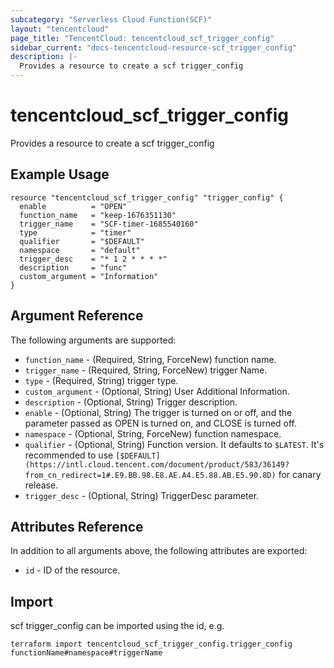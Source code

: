 ```yaml
---
subcategory: "Serverless Cloud Function(SCF)"
layout: "tencentcloud"
page_title: "TencentCloud: tencentcloud_scf_trigger_config"
sidebar_current: "docs-tencentcloud-resource-scf_trigger_config"
description: |-
  Provides a resource to create a scf trigger_config
---
```


# tencentcloud_scf_trigger_config

Provides a resource to create a scf trigger_config

## Example Usage

```hcl
resource "tencentcloud_scf_trigger_config" "trigger_config" {
  enable          = "OPEN"
  function_name   = "keep-1676351130"
  trigger_name    = "SCF-timer-1685540160"
  type            = "timer"
  qualifier       = "$DEFAULT"
  namespace       = "default"
  trigger_desc    = "* 1 2 * * * *"
  description     = "func"
  custom_argument = "Information"
}
```

## Argument Reference

The following arguments are supported:

* `function_name` - (Required, String, ForceNew) function name.
* `trigger_name` - (Required, String, ForceNew) trigger Name.
* `type` - (Required, String) trigger type.
* `custom_argument` - (Optional, String) User Additional Information.
* `description` - (Optional, String) Trigger description.
* `enable` - (Optional, String) The trigger is turned on or off, and the parameter passed as OPEN is turned on, and CLOSE is turned off.
* `namespace` - (Optional, String, ForceNew) function namespace.
* `qualifier` - (Optional, String) Function version. It defaults to `$LATEST`. It's recommended to use `[$DEFAULT](https://intl.cloud.tencent.com/document/product/583/36149?from_cn_redirect=1#.E9.BB.98.E8.AE.A4.E5.88.AB.E5.90.8D)` for canary release.
* `trigger_desc` - (Optional, String) TriggerDesc parameter.

## Attributes Reference

In addition to all arguments above, the following attributes are exported:

* `id` - ID of the resource.



## Import

scf trigger_config can be imported using the id, e.g.

```
terraform import tencentcloud_scf_trigger_config.trigger_config functionName#namespace#triggerName
```

